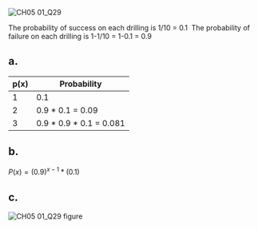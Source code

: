 ![CH05 01_Q29](https://github.com/user-attachments/assets/83f0d019-bbb8-409d-b106-ecb9a15c8def)

The probability of success on each drilling is 1/10 = 0.1
​
The probability of failure on each drilling is 1-1/10 = 1-0.1 = 0.9

## a. 

| p(x) | Probability        |
|------|--------------------|
| 1    | 0.1                |
| 2    | 0.9 * 0.1 = 0.09         |
| 3    | 0.9 * 0.9 * 0.1 = 0.081    |


## b.

$P(x)=(0.9)^{x-1}*(0.1)$

## c.

![CH05 01_Q29 figure](https://github.com/user-attachments/assets/c529a5c9-84e0-4447-b3c8-eac636213e0f)
